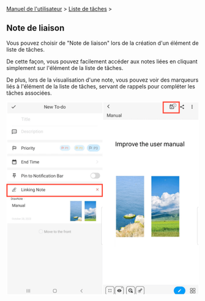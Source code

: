 [Manuel de l'utilisateur](/dragonnest/drawnote/manual/fr) > [Liste de tâches](/dragonnest/drawnote/manual/fr/to_do) >

Note de liaison
---
Vous pouvez choisir de "Note de liaison" lors de la création d'un élément de liste de tâches.

De cette façon, vous pouvez facilement accéder aux notes liées en cliquant simplement sur l'élément de la liste de tâches.

De plus, lors de la visualisation d'une note, vous pouvez voir des marqueurs liés à l'élément de la liste de tâches, servant de rappels pour compléter les tâches associées.

![](imgs/associated_notes1.png)